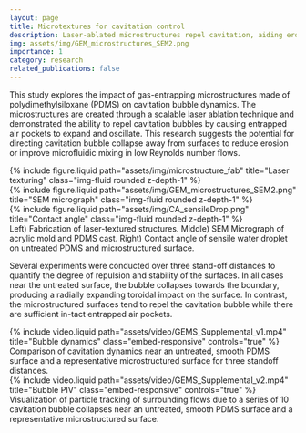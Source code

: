```yaml
---
layout: page
title: Microtextures for cavitation control
description: Laser-ablated microstructures repel cavitation, aiding erosion control and enhancing microfluidic mixing.
img: assets/img/GEM_microstructures_SEM2.png
importance: 1
category: research
related_publications: false
---
```


This study explores the impact of gas-entrapping microstructures made of polydimethylsiloxane (PDMS) on cavitation bubble dynamics. The microstructures are created through a scalable laser ablation technique and demonstrated the ability to repel cavitation bubbles by causing entrapped air pockets to expand and oscillate. This research suggests the potential for directing cavitation bubble collapse away from surfaces to reduce erosion or improve microfluidic mixing in low Reynolds number flows.


<div class="row">
    <div class="col-sm mt-3 mt-md-0">
        {% include figure.liquid path="assets/img/microstructure_fab" title="Laser texturing" class="img-fluid rounded z-depth-1" %}
    </div>
    <div class="col-sm mt-3 mt-md-0">
        {% include figure.liquid path="assets/img/GEM_microstructures_SEM2.png" title="SEM micrograph" class="img-fluid rounded z-depth-1" %}
    </div>
    <div class="col-sm mt-3 mt-md-0">
        {% include figure.liquid path="assets/img/CA_sensileDrop.png" title="Contact angle" class="img-fluid rounded z-depth-1" %}
    </div>
</div>
<div class="caption">
    Left) Fabrication of laser-textured structures. Middle) SEM Micrograph of acrylic mold and PDMS cast. Right) Contact angle of sensile water droplet on untreated PDMS and microstructured surface.
</div>

Several experiments were conducted over three stand-off distances to quantify the degree of repulsion and stability of the surfaces. In all cases near the untreated surface, the bubble collapses towards the boundary, producing a radially expanding toroidal impact on the surface. In contrast, the microstructured surfaces tend to repel the cavitation bubble while there are sufficient in-tact entrapped air pockets.

<div class="row">
    <div class="col-sm mt-3 mt-md-0">
        {% include video.liquid
           path="assets/video/GEMS_Supplemental_v1.mp4"
           title="Bubble dynamics"
           class="embed-responsive"
           controls="true" %}
    </div>
</div>

<div class="caption">
Comparison of cavitation dynamics near an untreated, smooth PDMS surface and a representative microstructured surface for three standoff distances.
</div>

<div class="row">
    <div class="col-sm mt-3 mt-md-0">
        {% include video.liquid
           path="assets/video/GEMS_Supplemental_v2.mp4"
           title="Bubble PIV"
           class="embed-responsive"
           controls="true" %}
    </div>
</div>

<div class="caption">
Visualization of particle tracking of surrounding flows due to a series of 10 cavitation bubble collapses near an untreated, smooth PDMS surface and a representative microstructured surface. 
</div>
